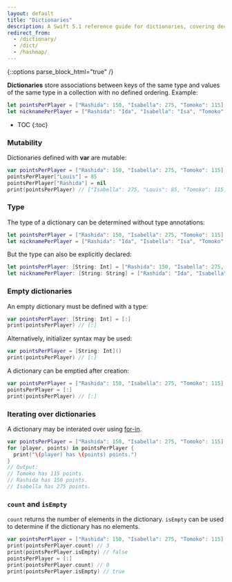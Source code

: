 ```yaml
---
layout: default
title: "Dictionaries"
description: A Swift 5.1 reference guide for dictionaries, covering declaration, mutability, type annotations, iteration, and counting elements.
redirect_from: 
  - /dictionary/
  - /dict/
  - /hashmap/
---
```

{::options parse_block_html="true" /}

**Dictionaries** store associations between keys of the same type and values of the same type in a collection with no defined ordering. Example:

```swift
let pointsPerPlayer = ["Rashida": 150, "Isabella": 275, "Tomoko": 115]
let nicknamePerPlayer = ["Rashida": "Ida", "Isabella": "Isa", "Tomoko": "Ko"]
```

* TOC
{:toc}

### Mutability

Dictionaries defined with **var** are mutable:

```swift
var pointsPerPlayer = ["Rashida": 150, "Isabella": 275, "Tomoko": 115]
pointsPerPlayer["Louis"] = 85
pointsPerPlayer["Rashida"] = nil
print(pointsPerPlayer) // ["Isabella": 275, "Louis": 85, "Tomoko": 115]
```

### Type

The type of a dictionary can be determined without type annotations:

```swift
let pointsPerPlayer = ["Rashida": 150, "Isabella": 275, "Tomoko": 115] // Inferred to be type [String: Int]
let nicknamePerPlayer = ["Rashida": "Ida", "Isabella": "Isa", "Tomoko": "Ko"] // Inferred to be [String : String]
```

But the type can also be explicitly declared:

```swift
let pointsPerPlayer: [String: Int] = ["Rashida": 150, "Isabella": 275, "Tomoko": 115]
let nicknamePerPlayer: [String: String] = ["Rashida": "Ida", "Isabella": "Isa", "Tomoko": "Ko"]
```

### Empty dictionaries

An empty dictionary must be defined with a type:

```swift
var pointsPerPlayer: [String: Int] = [:]
print(pointsPerPlayer) // [:]
```

Alternatively, initializer syntax may be used:

```swift
var pointsPerPlayer = [String: Int]()
print(pointsPerPlayer) // [:]
```

A dictionary can be emptied after creation:

```swift
var pointsPerPlayer = ["Rashida": 150, "Isabella": 275, "Tomoko": 115]
pointsPerPlayer = [:]
print(pointsPerPlayer) // [:]
```

### Iterating over dictionaries

A dictionary may be interated over using [for-in](/for-in).

```swift
var pointsPerPlayer = ["Rashida": 150, "Isabella": 275, "Tomoko": 115]
for (player, points) in pointsPerPlayer {
  print("\(player) has \(points) points.")
}
// Output:
// Tomoko has 115 points.
// Rashida has 150 points.
// Isabella has 275 points.
```

### `count` and `isEmpty`

`count` returns the number of elements in the dictionary. `isEmpty` can be used to determine if the dictionary has no elements.

```swift
var pointsPerPlayer = ["Rashida": 150, "Isabella": 275, "Tomoko": 115]
print(pointsPerPlayer.count) // 3
print(pointsPerPlayer.isEmpty) // false
pointsPerPlayer = [:]
print(pointsPerPlayer.count) // 0
print(pointsPerPlayer.isEmpty) // true
```

